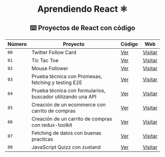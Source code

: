 <div align="center">

# Aprendiendo React ⚛️

## ⌨️ Proyectos de React con código

| Número | Proyecto | Código | Web |
| --- | --- | --- | --- |
| `00` | Twitter Follow Card | [Ver](projects/00-twitter-followCard/) | [Visitar]() |
| `01` | Tic Tac Toe | [Ver](projects/01-tic-tac-toe/) | [Visitar](https://kevg1t.github.io/tic-tac-toe/) |
| `02` | Mouse Follower | [Ver](projects/02-useEfect-example/) | [Visitar]() |
| `03` | Prueba técnica con Promesas, fetching y testing E2E | [Ver](projects/03-prueba-tecnica) | [Visitar]() |
| `04` | Prueba técnica con formularios, buscador utilizando una API | [Ver](projects/04-useRef-useMemo-useCallback) | [Visitar](https://kevg1t.github.io/Movies_Search/) |
| `05` | Creación de un ecommerce con carrito de compras | [Ver](projects/05-shopping-car) | [Visitar](https://kevg1t.github.io/Shopping-cart/) |
| `06` | Creación de un carrito de compras con redux-toolkit | [Ver](projects/06-redux-toolkit-shopping-cart) | [Visitar]() |
| `07` | Fetching de datos con buenas practicas | [Ver](projects/07-fetching-abortController) | [Visitar]() |
| `08` | JavaScript Quizz con zustand | [Ver](projects/08-zustand-JavaScript-Quizz) | [Visitar](https://kevg1t.github.io/JavaScriptQuizz/) |